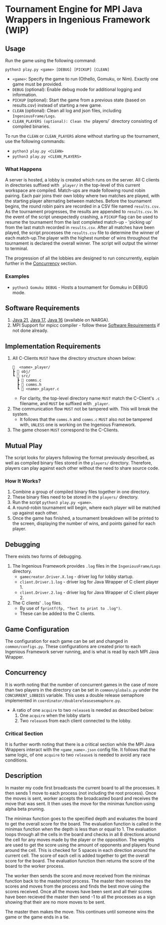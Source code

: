# Tournament Engine for MPI Java Wrappers in Ingenious Framework (WIP)

## Usage
Run the game using the following command:

`python3 play.py <game> [DEBUG] [PICKUP] [CLEAN]`
- `<game>`: Specify the game to run (Othello, Gomuku, or Nim). Exactly one game must be provided.
- `DEBUG` (optional): Enable debug mode for additional logging and information.
- `PICKUP` (optional): Start the game from a previous state (based on results.csv) instead of starting a new game.
- `CLEAN` (optional): Clean all log and json files, including `IngeniousFrame/Logs`.
- `CLEAN_PLAYERS (optional): Clean the `players/` directory consisting of compiled binaries.

To run the `CLEAN` or `CLEAN_PLAYERS` alone without starting up the tournament, use the following commands:
- `python3 play.py <CLEAN>`
- `python3 play.py <CLEAN_PLAYERS>`

### What Happens
A server is hosted, a lobby is created which runs on the server. All C clients in directories suffixed with `_player/` in the top-level of this current workspace are compiled. Match-ups are made following round robin pairing. Each pair joins their own lobby where two matches are played, with the starting player alternating between matches. Before the tournament begins, the round robin pairs are recorded in a CSV file named `results.csv`. As the tournament progresses, the results are appended to `results.csv`. In the event of the script unexpectedly crashing, a `PICKUP` flag can be used to resume the tournament from the last completed match-up - 'picking up' from the last match recorded in `results.csv`. After all matches have been played, the script processes the `results.csv` file to determine the winner of each match-up.The player with the highest number of wins throughout the tournament is declared the overall winner. The script will output the winner to terminal.

The progression of all the lobbies are designed to run concurrently, explain further in the [Concurrency](#Concurrency) section.

### Examples
- `python3 Gomuku DEBUG` - Hosts a tournament for Gomuku in DEBUG mode.

## Software Requirements
1. [Java 21](https://www.oracle.com/za/java/technologies/downloads/#java21), [Java 17](https://www.oracle.com/java/technologies/javase/jdk17-archive-downloads.html), [Java 16](https://www.oracle.com/java/technologies/javase/jdk16-archive-downloads.html) (available on NARGA).
2. MPI Support for mpicc compiler - follow these [Software Requirements](https://www.cs.sun.ac.za/courses/cs314/faq/software_req_faq.html) if not done already.

## Implementation Requirements 
1. All C-Clients `MUST` have the directory structure shown below:
    ```
    📜  <name>_player/
    ┣ 📂 obj/
    ┗ 📂 src/
      ┣ 📜 comms.c
      ┣ 📜 comms.h
      ┗ 📜 <name>_player.c
    ```
    - For clarity, the top-level directory name `MUST` match the C-Client's `.c` filename, and `MUST` be suffixed with `_player`.
2. The communication flow `MUST` not be tampered with. This will break the system.
    - It follows that the `comms.h` and `comms.c` `MUST` also not be tampered with, `UNLESS` one is working on the Ingenious Framework.
3. The game chosen `MUST` correspond to the C-Clients.

## Mutual Play
The script looks for players following the format previously described, as well as compiled binary files stored in the `players/` directory. Therefore, players can play against each other without the need to share source code.
### How It Works?
1. Combine a group of compiled binary files together in one directory.
2. These binary files need to be stored in the `players/` directory. 
3. Run the script `python3 play.py <game>`. 
4. A round-robin tournament will begin, where each player will be matched up against each other.
5. Once the game has finished, a tournament breakdown will be printed to the screen, displaying the number of wins, and points gained for each player.

## Debugging
There exists two forms of debugging.
1. The Ingenious Framework provides `.log` files in the `IngeniousFrame/Logs` directory.
    - `gamecreator.Driver.X.log` - driver log for lobby startup.
    - `client.Driver.1.log` - driver log for Java Wrapper of C client player 1.
    - `client.Driver.2.log` - driver log for Java Wrapper of C client player 2.
2. The C clients' `.log` files.
    - By use of `fprintf(fp, "Text to print to .log")`.
    - These can be added to the C clients.

## Game Configuration
The configuration for each game can be set and changed in `common/configs.py`. These configurations are created prior to each Ingenious Framework server running, and is what is read by each MPI Java Wrapper.

## <a name="Concurrency"></a>Concurrency
It is worth noting that the number of concurrent games in the case of more than two players in the directory can be set in `common/globals.py` under the `CONCURRENT_LOBBIES` variable. This uses a double release semaphore implemented in `coordinator/doublereleasesemaphore.py`. 
- A ratio of one `acquire` to two `release`s is needed as described below:
    1. One `acquire` when the lobby starts
    2. Two `release`s from each client connected to the lobby.
### Critical Section
It is further worth noting that there is a critical section while the MPI Java Wrappers interact with the `<game_name>.json` config file. It follows that the same logic, of one `acquire` to two `release`s is needed to avoid any race conditions.

## Description

In master my code first broadcasts the current board to all the processes. It then sends 1 move to each process (not including the root process). Once the moves is sent, worker accepts the broadcasted board and receives the move that was sent. It then uses the move for the minimax function using alpha beta pruning. 

The minimax function goes to the specified depth and evaluates the board to get the overall score for the board. The evaluation function is called in the minimax function when the depth is less than or equal to 1. The evaluation loops through all the cells in the board and checks in all 8 directions around the cell for any moves made by the player or the opposition. The weights are used to get the score using the amount of opponents and players found around the cell. This is checked for 5 spaces in each direction around the current cell. The score of each cell is added together to get the overall score for the board. The evaluation function then returns the score of the board to the worker process.

The worker then sends the score and move received from the minimax function back to the master/root process. The master then receives the scores and moves from the process and finds the best move using the scores received. Once all the moves have been sent and all their scores have been recieved the master then send -1 to all the processes as a sign showing that their are no more moves to be sent.

The master then makes the move. This continues until someone wins the game or the game ends in a tie.












